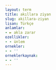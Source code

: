 ```yaml
---
layout: term
title: akıllara ziyan
slug: akillara-ziyan
lisan: Türkçe
anlamlar:
- ► akla zarar
ozellikler:
- - ünlem
ornekler:
- - ''
orneklerkaynak:
- - ''
---
```

